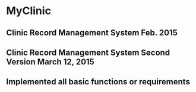 # MyClinic

## Clinic Record Management System   Feb. 2015
## Clinic Record Management System   Second Version March 12, 2015
##        Implemented all basic functions or requirements